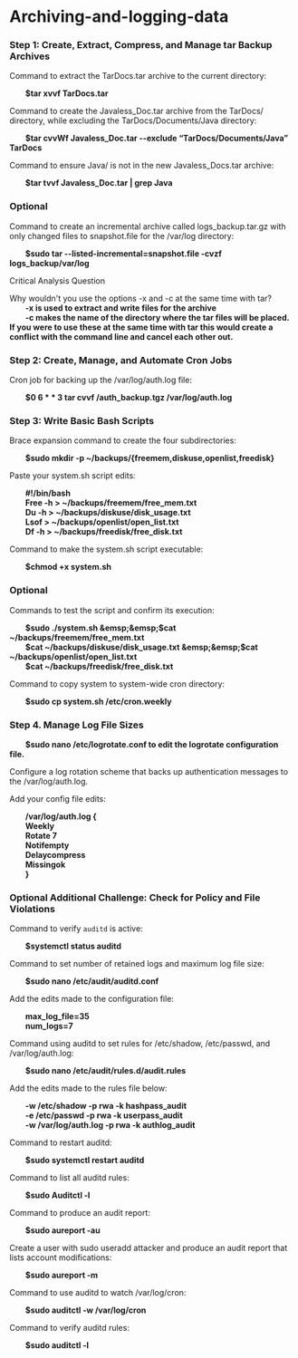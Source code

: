 # Archiving-and-logging-data
<h3>Step 1: Create, Extract, Compress, and Manage tar Backup Archives</h3>
Command to extract the TarDocs.tar archive to the current directory:

 &emsp;&emsp;**$tar xvvf TarDocs.tar**


Command to create the Javaless_Doc.tar archive from the TarDocs/ directory, while excluding the TarDocs/Documents/Java directory:

 &emsp;&emsp;**$tar cvvWf Javaless_Doc.tar --exclude “TarDocs/Documents/Java” TarDocs**


Command to ensure Java/ is not in the new Javaless_Docs.tar archive:

 &emsp;&emsp;**$tar tvvf Javaless_Doc.tar | grep Java**


<h3>Optional</h3>
 
Command to create an incremental archive called logs_backup.tar.gz with only changed files to snapshot.file for the /var/log directory:

 &emsp;&emsp;**$sudo tar --listed-incremental=snapshot.file -cvzf logs_backup/var/log**


Critical Analysis Question

Why wouldn't you use the options -x and -c at the same time with tar?  
 &emsp;&emsp;**-x is used to extract and write files for the archive  
 &emsp;&emsp;-c makes the name of the directory where the tar files will be placed. If you were to use these at the same time with tar this would create a conflict with the command line and cancel each other out.**  


<h3>Step 2: Create, Manage, and Automate Cron Jobs</h3>
Cron job for backing up the /var/log/auth.log file:

 &emsp;&emsp;**$0 6 * * 3 tar cvvf /auth_backup.tgz /var/log/auth.log**



<h3>Step 3: Write Basic Bash Scripts</h3>
Brace expansion command to create the four subdirectories:

 &emsp;&emsp;**$sudo mkdir -p ~/backups/{freemem,diskuse,openlist,freedisk}**


Paste your system.sh script edits:  

 &emsp;&emsp;**#!/bin/bash  
 &emsp;&emsp;Free -h > ~/backups/freemem/free_mem.txt  
 &emsp;&emsp;Du -h > ~/backups/diskuse/disk_usage.txt  
 &emsp;&emsp;Lsof > ~/backups/openlist/open_list.txt  
 &emsp;&emsp;Df -h > ~/backups/freedisk/free_disk.txt**  


Command to make the system.sh script executable:

 &emsp;&emsp;**$chmod +x system.sh**



<h3>Optional</h3>

Commands to test the script and confirm its execution:  

 &emsp;&emsp;**$sudo ./system.sh  
 &emsp;&emsp;$cat ~/backups/freemem/free_mem.txt  
 &emsp;&emsp;$cat ~/backups/diskuse/disk_usage.txt  
 &emsp;&emsp;$cat ~/backups/openlist/open_list.txt  
 &emsp;&emsp;$cat ~/backups/freedisk/free_disk.txt**  




Command to copy system to system-wide cron directory:

 &emsp;&emsp;**$sudo cp system.sh /etc/cron.weekly**



<h3>Step 4. Manage Log File Sizes</h3>
 
 &emsp;&emsp;**$sudo nano /etc/logrotate.conf to edit the logrotate configuration file.**

Configure a log rotation scheme that backs up authentication messages to the /var/log/auth.log. 

Add your config file edits:

 &emsp;&emsp;**/var/log/auth.log {  
 &emsp;&emsp;Weekly  
 &emsp;&emsp;Rotate 7  
 &emsp;&emsp;Notifempty  
 &emsp;&emsp;Delaycompress  
 &emsp;&emsp;Missingok  
 &emsp;&emsp;}**  



<h3>Optional Additional Challenge: Check for Policy and File Violations</h3>

Command to verify `auditd` is active:

 &emsp;&emsp;**$systemctl status auditd**


Command to set number of retained logs and maximum log file size:

 &emsp;&emsp;**$sudo nano /etc/audit/auditd.conf**


Add the edits made to the configuration file:

 &emsp;&emsp;**max_log_file=35  
 &emsp;&emsp;num_logs=7**  


Command using auditd to set rules for /etc/shadow, /etc/passwd, and /var/log/auth.log:

 &emsp;&emsp;**$sudo nano /etc/audit/rules.d/audit.rules**

 
Add the edits made to the rules file below:

 &emsp;&emsp;**-w /etc/shadow -p rwa -k hashpass_audit  
 &emsp;&emsp;-e /etc/passwd -p rwa -k userpass_audit  
 &emsp;&emsp;-w /var/log/auth.log -p rwa -k authlog_audit**  


Command to restart auditd:

 &emsp;&emsp;**$sudo systemctl restart auditd**


Command to list all auditd rules:

 &emsp;&emsp;**$sudo Auditctl -l**


Command to produce an audit report:

 &emsp;&emsp;**$sudo aureport -au**


Create a user with sudo useradd attacker and produce an audit report that lists account modifications:

 &emsp;&emsp;**$sudo aureport -m**


Command to use auditd to watch /var/log/cron:

 &emsp;&emsp;**$sudo auditctl -w /var/log/cron**


Command to verify auditd rules:

 &emsp;&emsp;**$sudo auditctl -l**


